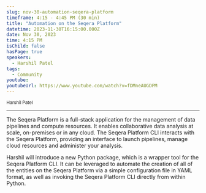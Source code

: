 ```yaml
---
slug: nov-30-automation-seqera-platform
timeframe: 4:15 - 4:45 PM (30 min)
title: "Automation on the Seqera Platform"
datetime: 2023-11-30T16:15:00.000Z
date: Nov 30, 2023
time: 4:15 PM
isChild: false
hasPage: true
speakers:
  - Harshil Patel
tags:
  - Community
youtube:
youtubeUrl: https://www.youtube.com/watch?v=fDMneAUGDPM
---
```

<div className="mb-4">
  <small className="typo-small">
    Harshil Patel
  </small>
</div>

<hr className="border-t border-gray-50 mb-4 opacity-20" />

The Seqera Platform is a full-stack application for the management of data pipelines and compute resources. It enables collaborative data analysis at scale, on-premises or in any cloud. The Seqera Platform CLI interacts with the Seqera Platform, providing an interface to launch pipelines, manage cloud resources and administer your analysis.

Harshil will introduce a new Python package, which is a wrapper tool for the Seqera Platform CLI. It can be leveraged to automate the creation of all of the entities on the Seqera Platform via a simple configuration file in YAML format, as well as invoking the Seqera Platform CLI directly from within Python.
